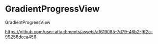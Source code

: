 # GradientProgressView
GradientProgressView




https://github.com/user-attachments/assets/af619085-7d79-46b2-9f2c-99256deca456

